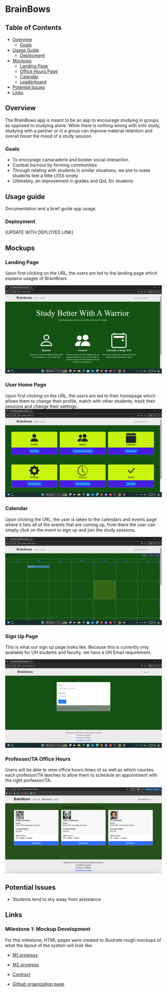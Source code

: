 # BrainBows

## Table of Contents

* [Overview](#overview)
  * [Goals](#goals)
* [Usage Guide](#usage-guide)
  * [Deployment](#deployment)
* [Mockups](#mockups)
  * [Landing Page](#landing-page)
  * [Office Hours Page](#office-hours-page)
  * [Calendar](#calendar)
  * [Leaderboard](#leaderboard)
* [Potential Issues](#potential-issues)
* [Links](#Links)


## Overview

The BrainBows app is meant to be an app to encourage studying in groups as opposed to studying alone. While there is nothing wrong with solo study, studying with a partner or in a group can improve material retention and overall boost the mood of a study session.


### Goals

* To encourage camaraderie and bolster social interaction
* Combat burnout by forming communities
* Through relating with students in similar situations, we aim to make students feel a little LESS lonely
* Ultimately, an improvement in grades and QoL for students

## Usage guide

Documentation and a brief guide app usage.

### Deployment

[UPDATE WITH DEPLOYED LINK]

## Mockups

### Landing Page

Upon first clicking on the URL, the users are led to the landing page which explains usages of BrainBows

<img src="/doc/brainbows-landing-page.png">

### User Home Page

Upon first clicking on the URL, the users are led to their homepage which allows them to change their profile, match with other students, track their sessions and change their settings.
<img src="/doc/brainbows-user-home-page.png">

### Calendar
Upon clicking the URL, the user is taken to the calendars and events page where it lists all of the events that are coming up, from there the user can simply click on the event to sign up and join the study sessions.

<img width ="800px" src="/doc/brainbows-calendar.png">

### Sign Up Page

This is what our sign up page looks like. Because this is currently only available for UH students and faculty, we have a UH Email requirement. 

<img src="/doc/brainbows-singup-page.png">

### Professor/TA Office Hours

Users will be able to view office hours times of as well as which courses each professor/TA teaches to allow them to schedule an appointment with the right professor/TA.

<img src="/doc/brainbows-office-hours.png">

## Potential Issues

* Students tend to shy away from assistance

## Links

### Milestone 1: Mockup Development

For this milestone, HTML pages were created to illustrate rough mockups of what the layout of the system will look like.
* <a href="https://github.com/orgs/brainbows/projects/1/views/2">M1 progress</a>

* <a href="https://github.com/orgs/brainbows/projects/4/views/2">M2 progress</a>

* [Contract](https://docs.google.com/document/d/1UTXUBMOhgexRM0GUk0DjcuveB0k8kVmOhDpdFOcIGlo/edit)

* <a href ="https://github.com/brainbows">Github organization page</a>
